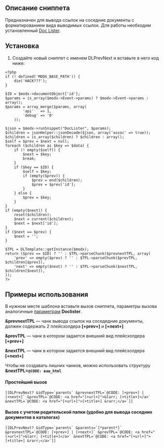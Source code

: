 ## Описание сниппета
Предназначен для вывода ссылок на соседние документы с форматированием вида выводимых ссылок. Для работы необходим установленный [Doc Lister](http://docs.evo.im/04_extras/doclister.html).

## Установка
1. Создайте новый сниппет с именем DLPrevNext и вставьте в него код ниже: 
```
<?php
if (! defined('MODX_BASE_PATH')) {
    die('HACK???');
}

$ID = $modx->documentObject['id'];
$params = is_array($modx->Event->params) ? $modx->Event->params : array();
$params = array_merge($params, array(
        'api'   => 1,
        'debug' => '0'
    ));

$json = $modx->runSnippet("DocLister", $params);
$children = jsonHelper::jsonDecode($json, array('assoc' => true));
$children = is_array($children) ? $children : array();
$self = $prev = $next = null;
foreach ($children as $key => $data) {
    if (! empty($self)) {
        $next = $key;
        break;
    }
    if ($key == $ID) {
        $self = $key;
        if (empty($prev)) {
            $prev = end($children);
            $prev = $prev['id'];
        }
    } else {
        $prev = $key;
    }
}
if (empty($next)) {
    reset($children);
    $next = current($children);
    $next = $next['id'];
}
if ($next == $prev) {
    $next = '';
}

$TPL = DLTemplate::getInstance($modx);
return ($prev == $ID) ? '' : $TPL->parseChunk($prevnextTPL, array(
    'prev' => empty($prev) ? '' : $TPL->parseChunk($prevTPL, $children[$prev]),
    'next' => empty($next) ? '' : $TPL->parseChunk($nextTPL, $children[$next]),
));
?>

```
## Примеры использования
В нужном месте шаблона вставьте вызов сниппета, параметры вызова аналогичные [параметрам](http://docs.evo.im/04_extras/doclister/parameters.html) **Doclister**.

**&prevnextTPL** — чанк вывода ссылок на соседедние документы, должен содержать 2 плейсхолдера **[+prev+]** и **[+next+]**

**&prevTPL** — чанк в котором задается внешний вид плейсхолдера **[+prev+]**

**&nextTPL** — чанк в котором задается внешний вид плейсхолдера **[+next+]**

Чтобы не создавать лишних чанков, можно использовать структуру **&nextTPL=`@CODE: ваш_html`**


#### Простейший вызов
```
[[DLPrevNext? &idType=`parents` &prevnextTPL=`@CODE: [+prev+] | [+next+]` &prevTPL=`@CODE: <a href="[+url+]">&larr; [+title+]</a>` &nextTPL=`@CODE: <a href="[+url+]">[+title+] &rarr;</a>`]]

```
#### Вызов с учетом родительской папки (удобно для вывода соседних документов в каталогах)
```
[[DLPrevNext? &idType=`parents` &parents=`[*parent*]` &prevnextTPL=`@CODE: [+prev+] | [+next+]` &prevTPL=`@CODE: <a href="[+url+]">&larr; [+title+]</a>` &nextTPL=`@CODE: <a href="[+url+]">[+title+] &rarr;</a>`]]

```
